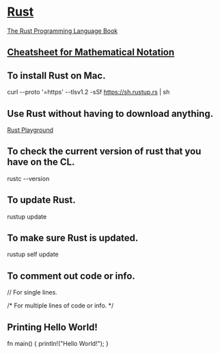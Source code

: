 # [Rust](https://www.rust-lang.org)

[The Rust Programming Language Book](https://doc.rust-lang.org/book/)

## [Cheatsheet for Mathematical Notation](https://rustrepo.com/repo/eduardonunesp-math-as-rust-rust-learning-resources) 


## To install Rust on Mac.

curl --proto '=https' --tlsv1.2 -sSf https://sh.rustup.rs | sh

## Use Rust without having to download anything. 

[Rust Playground](https://play.rust-lang.org/?utm_source=thenewstack&utm_medium=website&utm_campaign=platform)

## To check the current version of rust that you have on the CL.

rustc --version


## To update Rust.

rustup update

## To make sure Rust is updated.

rustup self update

## To comment out code or info.

// For single lines.

/* For multiple lines 
of code or info. */


## Printing Hello World!

fn main() {
    println!("Hello World!");
}
